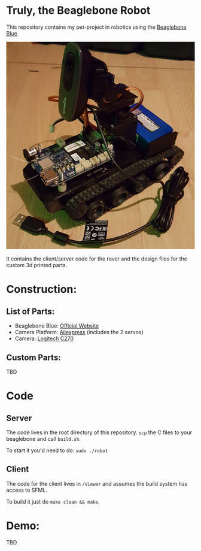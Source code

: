 # Truly, the Beaglebone Robot

This repository contains my pet-project in robotics using
the [Beaglebone Blue](https://github.com/beagleboard/beaglebone-blue).

<img src=/Truly.jpeg ></img>

It contains the client/server code for the rover and the design files for the custom
3d printed parts.

# Construction:

## List of Parts:

- Beaglebone Blue: [Official Website](https://beagleboard.org/blue)
- Camera Platform:
  [Aliexpress](https://www.aliexpress.com/item/Hobbywing-LED-Program-Card-For-FlyFun-SkyWalker-Brushless-ESC-Airplane-Heli-Free-Shipping/32508992281.html?spm=2114.search0104.3.8.JQo0ji&ws_ab_test=searchweb0_0,searchweb201602_4_10152_10065_5000015_10151_10344_10068_10345_10342_10547_10343_51102_10322_10340_10341_10548_10193_5130015_10609_10541_10084_10083_10307_10303_10302_10610_5870020_5080015_10312_10059_10313_10314_10184_10534_100031_10319_10604_10603_10103_10605_10594_5060015_10142_10107,searchweb201603_12,ppcSwitch_5&algo_expid=ebc1bd14-39c4-4f6d-86a6-339a5d2b482a-1&algo_pvid=ebc1bd14-39c4-4f6d-86a6-339a5d2b482a&rmStoreLevelAB=5) (includes
  the 2 servos)
- Camera: [Logitech C270](https://www.amazon.de/Logitech-C270-Webcam-720p-schwarz/dp/B01BGBJ8Y0/ref=sr_1_1?ie=UTF8&qid=1513867536&sr=8-1&keywords=logitech+c270)

## Custom Parts:

TBD

# Code

## Server

The code lives in the root directory of this repository. `scp` the C files to your
beaglebone and call `build.sh`.

To start it you'd need to do: `sudo ./robot`

## Client

The code for the client lives in `/Viewer` and assumes the build system has access to
SFML.

To build it just do `make clean && make`.

# Demo:

TBD
